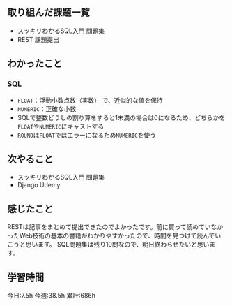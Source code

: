 ## 取り組んだ課題一覧
- スッキリわかるSQL入門 問題集
- REST 課題提出
	
## わかったこと

### SQL

- `FLOAT`：浮動小数点数（実数） で、近似的な値を保持
- `NUMERIC`：正確な小数
- SQLで整数どうしの割り算をすると1未満の場合は0になるため、どちらかを`FLOAT`や`NUMERIC`にキャストする
- `ROUND`は`FLOAT`ではエラーになるため`NUMERIC`を使う


## 次やること
- スッキリわかるSQL入門 問題集
- Django Udemy


## 感じたこと
RESTは記事をまとめて提出できたのでよかったです。前に買って読めていなかったWeb技術の基本の書籍がわかりやすかったので、時間を見つけて読んでいこうと思います。
SQL問題集は残り10問なので、明日終わらせたいと思います。


## 学習時間
今日:7.5h
今週:38.5h 
累計:686h